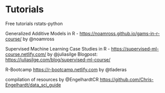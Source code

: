 # Tutorials
Free tutorials rstats-python

Generalized Additive Models in R - https://noamross.github.io/gams-in-r-course/ by @noamross

Supervised Machine Learning Case Studies in R - https://supervised-ml-course.netlify.com/ by @juliasilge
Blogpost: https://juliasilge.com/blog/supervised-ml-course/ 
 
R-Bootcamp 
https://r-bootcamp.netlify.com by @tladeras

compilation of resources by @EngelhardtCR
https://github.com/Chris-Engelhardt/data_sci_guide 
 


